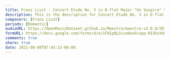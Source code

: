 ```yaml
---
title: Franz Liszt - Concert Etude No. 3 in D-flat Major "Un Sospiro" S. 144, 3 (1)
description: This is the description for Concert Etude No. 3 in D-flat Major "Un Sospiro" S. 144, 3 by Franz Liszt
composers: [Franz Liszt]
periods: [Romantic]
audioURL: https://OpenMusicDataset.github.io/Maestro/maestro-v3.0.0/2011/MIDI-Unprocessed_04_R3_2011_MID--AUDIO_R3-D2_03_Track03_wav.midi
formURL: https://docs.google.com/forms/d/e/1FAIpQLScce6eo5cxpp-HI3kzXUSbGnmNS3GbBUFsvvNSY8IhjetnCPg/viewform
comments: true
share: true
date: 2021-08-08T07:43:13-06:00
---
```

